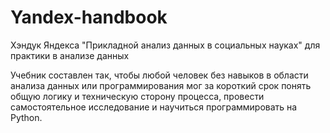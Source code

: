 # Yandex-handbook
Хэндук Яндекса "Прикладной анализ данных в социальных науках" для практики в анализе данных

Учебник составлен так, чтобы любой человек без навыков в области анализа данных или программирования мог за короткий срок понять общую логику и техническую сторону процесса, провести самостоятельное исследование и научиться программировать на Python.
